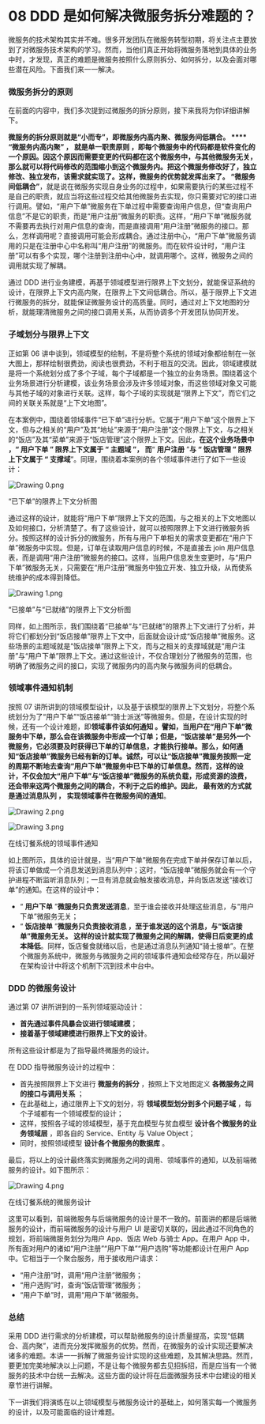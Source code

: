 # 08 DDD 是如何解决微服务拆分难题的？

微服务的技术架构其实并不难。很多开发团队在微服务转型初期，将关注点主要放到了对微服务技术架构的学习。然而，当他们真正开始将微服务落地到具体的业务中时，才发现，真正的难题是微服务按照什么原则拆分、如何拆分，以及会面对哪些潜在风险。下面我们来一一解决。

### 微服务拆分的原则

在前面的内容中，我们多次提到过微服务的拆分原则，接下来我将为你详细讲解下。

**微服务的拆分原则就是“小而专”，即微服务内高内聚、微服务间低耦合。 **** “微服务内高内聚” **，** 就是单一职责原则 **，即每个微服务中的代码都是软件变化的一个原因。因这个原因而需要变更的代码都在这个微服务中，与其他微服务无关，那么就可以将代码修改的范围缩小到这个微服务内。把这个微服务修改好了，独立修改、独立发布，该需求就实现了。这样，微服务的优势就发挥出来了。** “微服务间低耦合”**，就是说在微服务实现自身业务的过程中，如果需要执行的某些过程不是自己的职责，就应当将这些过程交给其他微服务去实现，你只需要对它的接口进行调用。譬如，“用户下单”微服务在下单过程中需要查询用户信息，但“查询用户信息”不是它的职责，而是“用户注册”微服务的职责。这样，“用户下单”微服务就不需要再去执行对用户信息的查询，而是直接调用“用户注册”微服务的接口。那么，怎样调用呢？直接调用可能会形成耦合。通过注册中心，“用户下单”微服务调用的只是在注册中心中名称叫“用户注册”的微服务。而在软件设计时，“用户注册”可以有多个实现，哪个注册到注册中心中，就调用哪个。这样，微服务之间的调用就实现了解耦。

通过 DDD 进行业务建模，再基于领域模型进行限界上下文划分，就能保证系统的设计，在限界上下文内高内聚，在限界上下文间低耦合。所以，基于限界上下文进行微服务的拆分，就能保证微服务设计的高质量。同时，通过对上下文地图的分析，就能理清微服务之间的接口调用关系，从而协调多个开发团队协同开发。

### 子域划分与限界上下文

正如第 06 讲中谈到，领域模型的绘制，不是将整个系统的领域对象都绘制在一张大图上，那样绘制很费劲，阅读也很费劲，不利于相互的交流。因此，领域建模就是将一个系统划分成了多个子域，每个子域都是一个独立的业务场景。围绕着这个业务场景进行分析建模，该业务场景会涉及许多领域对象，而这些领域对象又可能与其他子域的对象进行关联。这样，每个子域的实现就是“限界上下文”，而它们之间的关联关系就是“上下文地图”。

在本案例中，围绕着领域事件“已下单”进行分析。它属于“用户下单”这个限界上下文，但与之相关的“用户”及其“地址”来源于“用户注册”这个限界上下文，与之相关的“饭店”及其“菜单”来源于“饭店管理”这个限界上下文。因此，**在这个业务场景中 **，“** 用户下单 **”** 限界上下文属于 **“** 主题域 **”，** 而**“ **用户注册** ”**与 **“** 饭店管理 **”** 限界上下文属于 **“** 支撑域**”。同理，围绕着本案例的各个领域事件进行了如下一些设计：

![Drawing 0.png](assets/CgqCHl_PFjeATu8NAAC_hYefOkM066.png)

“已下单”的限界上下文分析图

通过这样的设计，就能将“用户下单”限界上下文的范围，与之相关的上下文地图以及如何接口，分析清楚了。有了这些设计，就可以按照限界上下文进行微服务拆分。按照这样的设计拆分的微服务，所有与用户下单相关的需求变更都在“用户下单”微服务中实现。但是，订单在读取用户信息的时候，不是直接去 join 用户信息表，而是调用“用户注册”微服务的接口。这样，当用户信息发生变更时，与“用户下单”微服务无关，只需要在“用户注册”微服务中独立开发、独立升级，从而使系统维护的成本得到降低。

![Drawing 1.png](assets/Ciqc1F_PFkSANv_cAADHnRBTKv4044.png)

“已接单”与“已就绪”的限界上下文分析图

同样，如上图所示，我们围绕着“已接单”与“已就绪”的限界上下文进行了分析，并将它们都划分到“饭店接单”限界上下文中，后面就会设计成“饭店接单”微服务。这些场景的主题域就是“饭店接单”限界上下文，而与之相关的支撑域就是“用户注册”与“用户下单”限界上下文。通过这些设计，不仅合理划分了微服务的范围，也明确了微服务之间的接口，实现了微服务内的高内聚与微服务间的低耦合。

### 领域事件通知机制

按照 07 讲所讲到的领域模型设计，以及基于该模型的限界上下文划分，将整个系统划分为了“用户下单”“饭店接单”“骑士派送”等微服务。但是，在设计实现的时候，还有一个设计难题，即**领域事件该如何通知 **。譬如，当用户在“用户下单”微服务中下单，那么会在该微服务中形成一个订单；但是，“饭店接单”是另外一个微服务，它必须要及时获得已下单的订单信息，才能执行接单。那么，如何通知“饭店接单”微服务已经有新的订单。诚然，可以让“饭店接单”微服务按照一定的周期不断地去查询“用户下单”微服务中已下单的订单信息。然而，这样的设计，不仅会加大“用户下单”与“饭店接单”微服务的系统负载，形成资源的浪费，还会带来这两个微服务之间的耦合，不利于之后的维护。因此，** 最有效的方式就是通过消息队列 **，** 实现领域事件在微服务间的通知**。

![Drawing 2.png](assets/CgqCHl_PFlaADZxNAACzNn8_lDg752.png)

![Drawing 3.png](assets/Ciqc1F_PF4OAaM-IAAJp9ADRF8I804.png)

在线订餐系统的领域事件通知

如上图所示，具体的设计就是，当“用户下单”微服务在完成下单并保存订单以后，将该订单做成一个消息发送到消息队列中；这时，“饭店接单”微服务就会有一个守护进程不断监听消息队列；一旦有消息就会触发接收消息，并向饭店发送“接收订单”的通知。在这样的设计中：

- “ **用户下单** ”**微服务只负责发送消息**，至于谁会接收并处理这些消息，与“用户下单”微服务无关；
- “ **饭店接单** ”**微服务只负责接收消息 **，至于谁发送的这个消息，与“饭店接单”微服务无关。** 这样的设计就实现了微服务之间的解耦，使得日后变更的成本降低**。同样，饭店餐食就绪以后，也是通过消息队列通知“骑士接单”。在整个微服务系统中，微服务与微服务之间的领域事件通知会经常存在，所以最好在架构设计中将这个机制下沉到技术中台中。

### DDD 的微服务设计

通过第 07 讲所讲到的一系列领域驱动设计：

- **首先通过事件风暴会议进行领域建模**；
- **接着基于领域建模进行限界上下文的设计**。

所有这些设计都是为了指导最终微服务的设计。

在 DDD 指导微服务设计的过程中：

- 首先按照限界上下文进行 **微服务的拆分** ，按照上下文地图定义 **各微服务之间的接口与调用关系** ；
- 在此基础上，通过限界上下文的划分，将 **领域模型划分到多个问题子域** ，每个子域都有一个领域模型的设计；
- 这样，按照各子域的领域模型，基于充血模型与贫血模型 **设计各个微服务的业务领域层** ，即各自的 Service、Entity 与 Value Object；
- 同时，按照领域模型 **设计各个微服务的数据库** 。

最后，将以上的设计最终落实到微服务之间的调用、领域事件的通知，以及前端微服务的设计。如下图所示：

![Drawing 4.png](assets/Ciqc1F_PF5aAIjkkAAXZApoF_cg761.png)

在线订餐系统的微服务设计

这里可以看到，前端微服务与后端微服务的设计是不一致的。前面讲的都是后端微服务的设计，而前端微服务的设计与用户 UI 是密切关联的，因此通过不同角色的规划，将前端微服务划分为用户 App、饭店 Web 与骑士 App。在用户 App 中，所有面对用户的诸如“用户注册”“用户下单”“用户选购”等功能都设计在用户 App 中。它相当于一个聚合服务，用于接收用户请求：

- “用户注册”时，调用“用户注册”微服务；
- “用户选购”时，查询“饭店管理”微服务；
- “用户下单”时，调用“用户下单”微服务。

### 总结

采用 DDD 进行需求的分析建模，可以帮助微服务的设计质量提高，实现“低耦合、高内聚”，进而充分发挥微服务的优势。然而，在微服务的设计实现还要解决诸多的难题。本讲一一拆解了微服务设计实现的这些难题，及其解决思路。然而，要更加完美地解决以上问题，不是让每个微服务都去见招拆招，而是应当有一个微服务的技术中台统一去解决。这些方面的设计将在后面微服务技术中台建设的相关章节进行讲解。

下一讲我们将演练在以上领域模型与微服务设计的基础上，如何落实每一个微服务的设计，以及可能面临的设计难题。
